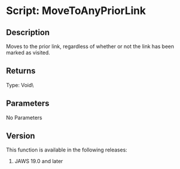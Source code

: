 # Script: MoveToAnyPriorLink

## Description

Moves to the prior link, regardless of whether or not the link has been
marked as visited.

## Returns

Type: Void\

## Parameters

No Parameters

## Version

This function is available in the following releases:

1.  JAWS 19.0 and later
